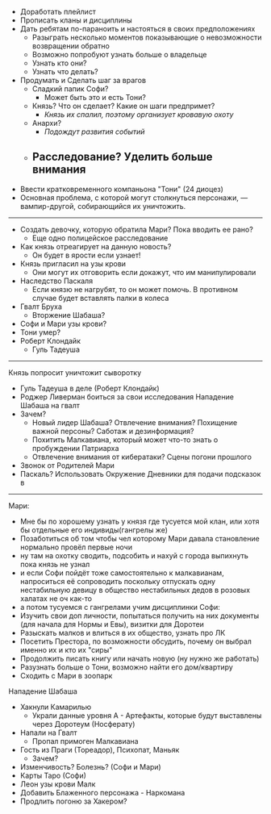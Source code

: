 - Доработать плейлист
- Прописать кланы и дисциплины
- Дать ребятам по-параноить и настояться в своих предположениях
	- Разыграть несколько моментов показывающие о невозможности возвращении обратно
	- Возможно попробуют узнать больше о владельце
	- Узнать кто они?
	- Узнать что делать?
- Продумать и Сделать шаг за врагов
	- Сладкий папик Софи?
		- Может быть это и есть Тони? 
	- Князь? Что он сделает? Какие он шаги предпримет?
		- *Князь их спалил, поэтому организует кровавую охоту*
	- Анархи?
		- *Подождут развития событий*
	- Расследование? Уделить больше внимания
		- 
- Ввести кратковременного компаньона "Тони" (24 диоцез)
- Основная проблема, с которой могут столкнуться персонажи, — вампир-другой, собирающийся их уничтожить.
---
- Создать девочку, которую обратила Мари? Пока вводить ее рано? 
	- Еще одно полицейское расследование
- Как князь отреагирует на данную новость? 
	- Он будет в ярости если узнает!
- Князь пригласил на узы крови
	- Они могут их отговорить если докажут, что им манипулировали
- Наследство Паскаля
	- Если князю не нагрубят, то он может помочь. В противном случае будет вставлять палки в колеса 
- Гвалт Бруха
	- Вторжение Шабаша?
- Софи и Мари узы крови?
- Тони умер?
- Роберт Клондайк
	- Гуль Тадеуша

---
Князь попросит уничтожит сыворотку
- Гуль Тадеуша в деле (Роберт Клондайк)
- Роджер Ливерман боиться за свои исследования 
Нападение Шабаша на гвалт
- Зачем?
	- Новый лидер Шабаша? Отвлечение внимания? Похищение важной персоны? Саботаж и дезинформация?
	- Похитить Малкавиана, который может что-то знать о пробуждении Патриарха
	- Отвлечение внимания от кибератаки?
Сцены погони прошлого
- Звонок от Родителей Мари
- Паскаль?
Использовать Окружение
Дневники для подачи подсказок в 

---
Мари:
- Мне бы по хорошему узнать у князя где тусуется мой клан, или хотя бы отдельные его индивиды(гангрелы же)
- Позаботиться об том чтобы чел которому Мари давала становление нормально провёл первые ночи 
- ну там на охотку сводить, подсобить и нахуй с города выпихнуть пока князь не узнал
- и если Софи пойдёт тоже самостоятельно к малкавианам, напроситься её сопроводить поскольку отпускать одну нестабильную девицу в общество нестабильных дедов в розовых халатах не оч как-то
- а потом тусуемся с гангрелами учим дисциплинки
Софи:
- Изучить свои доп личности, попытаться получить на них документы (для начала для Нормы и Евы), визитки для Доротеи
- Разыскать малков и влиться в их общество, узнать про ЛК
- Посетить Престора, по возможности обсудить, почему он выбрал именно их и кто их "сиры"
- Продолжить писать книгу или начать новую (ну нужно же работать)
- Разузнать больше о Тони, возможно найти его дом/квартиру
- Сходить с Мари в зоопарк


Нападение Шабаша
- Хакнули Камарилью 
	- Украли данные уровня А
			- Артефакты, которые будут выставлены через Доротеум (Носферату)
- Напали на Гвалт
	- Пропал примоген Малкавиана
- Гость из Праги (Тореадор), Психопат, Маньяк
	- Зачем?
- Изменчивость? Болезнь? (Софи и Мари)
- Карты Таро (Софи)
- Леон узы крови Малк
- Добавить Блаженного персонажа - Наркомана
- Продлить погоню за Хакером?